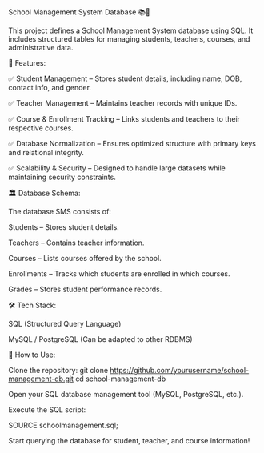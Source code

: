 School Management System Database 📚🏫

This project defines a School Management System database using SQL. It includes structured tables for managing students, teachers, courses, and administrative data.

📌 Features:

✅ Student Management – Stores student details, including name, DOB, contact info, and gender.

✅ Teacher Management – Maintains teacher records with unique IDs.

✅ Course & Enrollment Tracking – Links students and teachers to their respective courses.

✅ Database Normalization – Ensures optimized structure with primary keys and relational integrity.

✅ Scalability & Security – Designed to handle large datasets while maintaining security constraints.

🏛 Database Schema:

The database SMS consists of:

Students – Stores student details.

Teachers – Contains teacher information.

Courses – Lists courses offered by the school.

Enrollments – Tracks which students are enrolled in which courses.

Grades – Stores student performance records.


🛠️ Tech Stack:

SQL (Structured Query Language)

MySQL / PostgreSQL (Can be adapted to other RDBMS)


🚀 How to Use:

Clone the repository:
git clone https://github.com/yourusername/school-management-db.git
cd school-management-db

Open your SQL database management tool (MySQL, PostgreSQL, etc.).

Execute the SQL script:

SOURCE schoolmanagement.sql;


Start querying the database for student, teacher, and course information!

